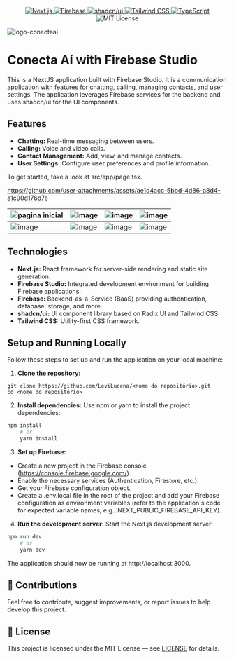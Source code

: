 <p align="center">

  <!-- Framework -->
  <a href="https://nextjs.org/">
    <img src="https://img.shields.io/badge/Next.js-000000?style=for-the-badge&logo=next.js&logoColor=white" alt="Next.js" />
  </a>

  <!-- Backend -->
  <a href="https://firebase.google.com/">
    <img src="https://img.shields.io/badge/Firebase-039BE5?style=for-the-badge&logo=firebase&logoColor=white" alt="Firebase" />
  </a>

  <!-- UI Library -->
  <a href="https://ui.shadcn.com/">
    <img src="https://img.shields.io/badge/shadcn%2Fui-000000?style=for-the-badge&logo=shadcnui&logoColor=white" alt="shadcn/ui" />
  </a>

  <!-- Styling -->
  <a href="https://tailwindcss.com/">
    <img src="https://img.shields.io/badge/Tailwind_CSS-06B6D4?style=for-the-badge&logo=tailwind-css&logoColor=white" alt="Tailwind CSS" />
  </a>

  <!-- Language -->
   <a href="https://www.typescriptlang.org/">
    <img src="https://img.shields.io/badge/TypeScript-3178C6?style=for-the-badge&logo=typescript&logoColor=white" alt="TypeScript" />
  </a>

  <!-- License -->
  <img src="https://img.shields.io/badge/License-MIT-yellow?style=for-the-badge" alt="MIT License" />

</p>

![logo-conectaai](https://github.com/user-attachments/assets/544769c9-daf8-4110-a0c7-4aae26017df1)

# Conecta Aí with Firebase Studio

This is a NextJS application built with Firebase Studio. It is a communication application with features for chatting, calling, managing contacts, and user settings. The application leverages Firebase services for the backend and uses shadcn/ui for the UI components.

## Features

- **Chatting:** Real-time messaging between users.
- **Calling:** Voice and video calls.
- **Contact Management:** Add, view, and manage contacts.
- **User Settings:** Configure user preferences and profile information.

To get started, take a look at src/app/page.tsx.

https://github.com/user-attachments/assets/ae1d4acc-5bbd-4d86-a8d4-a1c90d176d7e

| ![pagina inicial](https://github.com/user-attachments/assets/4721e35e-5233-4422-8cb1-6721feafc6cb) | ![image](https://github.com/user-attachments/assets/6bf73b8d-fe72-4c8c-abac-40b20151051e) | ![image](https://github.com/user-attachments/assets/b5fb4ec2-891c-445d-85b0-85466400a114) | ![image](https://github.com/user-attachments/assets/23a387d2-b122-4aea-9418-aa65506ffeb5) |
| --- | --- | --- | --- |
| ![image](https://github.com/user-attachments/assets/80d39b05-caba-425e-832b-9e84f68133a3) | ![image](https://github.com/user-attachments/assets/6c15f4da-22a2-4b5f-88cb-4bd8f9c9f938) | ![image](https://github.com/user-attachments/assets/925d0c14-4de1-4aac-907b-49669fecdded) | ![image](https://github.com/user-attachments/assets/cb9251b5-6246-49e3-b2a6-74304e520732) |

## Technologies

- **Next.js:** React framework for server-side rendering and static site generation.
- **Firebase Studio:** Integrated development environment for building Firebase applications.
- **Firebase:** Backend-as-a-Service (BaaS) providing authentication, database, storage, and more.
- **shadcn/ui:** UI component library based on Radix UI and Tailwind CSS.
- **Tailwind CSS:** Utility-first CSS framework.

## Setup and Running Locally

Follow these steps to set up and run the application on your local machine:

1. **Clone the repository:**
```
git clone https://github.com/LeviLucena/<nome do repositório>.git
cd <nome do repositório>
```
2. **Install dependencies:** 
Use npm or yarn to install the project dependencies:
```bash
npm install
    # or
    yarn install
```
3. **Set up Firebase:**

- Create a new project in the Firebase console (https://console.firebase.google.com/).
- Enable the necessary services (Authentication, Firestore, etc.).
- Get your Firebase configuration object.
- Create a .env.local file in the root of the project and add your Firebase configuration as environment variables (refer to the application's code for expected variable names, e.g., NEXT_PUBLIC_FIREBASE_API_KEY).

4. **Run the development server:**
Start the Next.js development server:
```bash
npm run dev
    # or
    yarn dev
```
The application should now be running at http://localhost:3000.

## 🤝 Contributions
Feel free to contribute, suggest improvements, or report issues to help develop this project.

## 📄 License
This project is licensed under the MIT License — see [LICENSE](https://github.com/github/gitignore/blob/main/LICENSE) for details.
